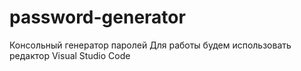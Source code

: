 # password-generator
Консольный генератор паролей
Для работы будем использовать редактор Visual Studio Code
